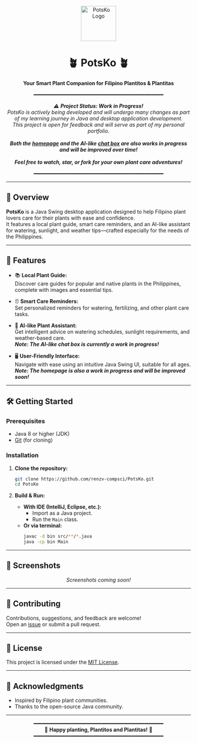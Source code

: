 <p align="center">
  <img src="https://img.icons8.com/fluency/96/000000/potted-plant.png" alt="PotsKo Logo" width="96" height="96"/>
</p>

<h1 align="center">🪴 PotsKo 🪴</h1>

<p align="center">
  <b>Your Smart Plant Companion for Filipino Plantitos & Plantitas</b>
</p>

<p align="center">
  ━━━━━━━━━━━━━━━━━━━━━━━━━━━━━━━━━━━━━━━━━━
</p>

<p align="center">
  <em>
    ⚠️ <b>Project Status: Work in Progress!</b><br>
    PotsKo is actively being developed and will undergo many changes as part of my learning journey in Java and desktop application development.<br>
    This project is open for feedback and will serve as part of my personal portfolio.<br>
    <br>
    <b>Both the <u>homepage</u> and the AI-like <u>chat box</u> are also works in progress and will be improved over time!</b><br>
    <br>
    <b>Feel free to watch, star, or fork for your own plant care adventures!</b>
  </em>
</p>

<p align="center">
  ━━━━━━━━━━━━━━━━━━━━━━━━━━━━━━━━━━━━━━━━━━
</p>

---

## 📝 Overview

**PotsKo** is a Java Swing desktop application designed to help Filipino plant lovers care for their plants with ease and confidence.  
It features a local plant guide, smart care reminders, and an AI-like assistant for watering, sunlight, and weather tips—crafted especially for the needs of the Philippines.

---

## 🌱 Features

- 📚 **Local Plant Guide:**  
  Discover care guides for popular and native plants in the Philippines, complete with images and essential tips.

- ⏰ **Smart Care Reminders:**  
  Set personalized reminders for watering, fertilizing, and other plant care tasks.

- 🤖 **AI-like Plant Assistant:**  
  Get intelligent advice on watering schedules, sunlight requirements, and weather-based care.  
  <b><i>Note: The AI-like chat box is currently a work in progress!</i></b>

- 🖥️ **User-Friendly Interface:**  
  Navigate with ease using an intuitive Java Swing UI, suitable for all ages.  
  <b><i>Note: The homepage is also a work in progress and will be improved soon!</i></b>

---

## 🛠️ Getting Started

### Prerequisites

- Java 8 or higher (JDK)
- [Git](https://git-scm.com/) (for cloning)

### Installation

1. **Clone the repository:**
   ```bash
   git clone https://github.com/renzv-compsci/PotsKo.git
   cd PotsKo
   ```

2. **Build & Run:**
   - **With IDE (IntelliJ, Eclipse, etc.):**
     - Import as a Java project.
     - Run the `Main` class.
   - **Or via terminal:**
     ```bash
     javac -d bin src/**/*.java
     java -cp bin Main
     ```

---

## 👀 Screenshots

<p align="center">
  <!-- Add screenshots here when available -->
  <!-- Example: <img src="screenshots/dashboard.png" width="600"/> -->
  <i>Screenshots coming soon!</i>
</p>

---

## 🤝 Contributing

Contributions, suggestions, and feedback are welcome!  
Open an [issue](https://github.com/renzv-compsci/PotsKo/issues) or submit a pull request.

---

## 📄 License

This project is licensed under the [MIT License](LICENSE).

---

## 🙏 Acknowledgments

- Inspired by Filipino plant communities.
- Thanks to the open-source Java community.

---

<p align="center">
  ━━━━━━━━━━━━━━━━━━━━━━━━━━━━━━━━━━━━━━━━━━<br>
  🌿 <b>Happy planting, Plantitos and Plantitas!</b> 🌿<br>
  ━━━━━━━━━━━━━━━━━━━━━━━━━━━━━━━━━━━━━━━━━━
</p>
